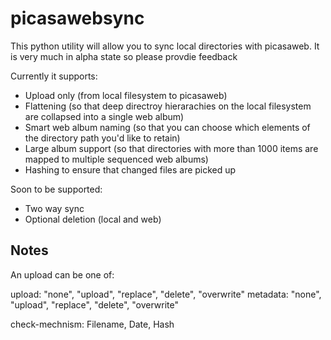 picasawebsync
=============

This python utility will allow you to sync local directories with picasaweb. It is very much in alpha state so please provdie feedback

Currently it supports:

* Upload only (from local filesystem to picasaweb)
* Flattening (so that deep directroy hierarachies on the local filesystem are collapsed into a single web album)
* Smart web album naming (so that you can choose which elements of the directory path you'd like to retain)
* Large album support (so that directories with more than 1000 items are mapped to multiple sequenced web albums)
* Hashing to ensure that changed files are picked up

Soon to be supported:

* Two way sync
* Optional deletion (local and web)

Notes
--------

An upload can be one of:

upload: "none", "upload", "replace", "delete", "overwrite"
metadata: "none", "upload", "replace", "delete", "overwrite"

check-mechnism: Filename, Date, Hash

